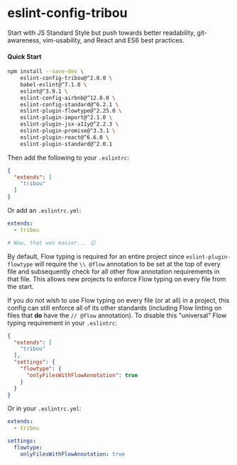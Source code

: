 # eslint-config-tribou

Start with JS Standard Style but push towards better readability,
git-awareness, vim-usability, and React and ES6 best practices.

#### Quick Start

```bash
npm install --save-dev \
    eslint-config-tribou@^2.0.0 \
    babel-eslint@^7.1.0 \
    eslint@^3.9.1 \
    eslint-config-airbnb@^12.0.0 \
    eslint-config-standard@^6.2.1 \
    eslint-plugin-flowtype@^2.25.0 \
    eslint-plugin-import@^2.1.0 \
    eslint-plugin-jsx-a11y@^2.2.3 \
    eslint-plugin-promise@^3.3.1 \
    eslint-plugin-react@^6.6.0 \
    eslint-plugin-standard@^2.0.1
```

Then add the following to your `.eslintrc`:

```json
{
  "extends": [
    "tribou"
  ]
}
```

Or add an `.eslintrc.yml`:

```yml
extends:
  - tribou

# Wow, that was easier... 😉
```

By default, Flow typing is required for an entire project since
`eslint-plugin-flowtype` will require the `\\ @flow` annotation to be set at
the top of every file and subsequently check for all other flow annotation
requirements in that file. This allows new projects to enforce Flow typing on
every file from the start.

If you do not wish to use Flow typing on every file (or at all) in a project,
this config can still enforce all of its other standards (including Flow
linting on files that **do** have the `// @flow` annotation). To disable this
"universal" Flow typing requirement in your `.eslintrc`:

```json
{
  "extends": [
    "tribou"
  ],
  "settings": {
    "flowtype": {
      "onlyFilesWithFlowAnnotation": true
    }
  }
}
```

Or in your `.eslintrc.yml`:

```yml
extends:
  - tribou

settings:
  flowtype:
    onlyFilesWithFlowAnnotation: true
```

